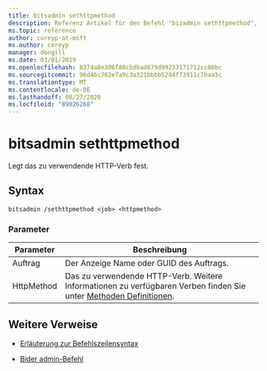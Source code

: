 ```yaml
---
title: bitsadmin sethttpmethod
description: Referenz Artikel für den Befehl "bizadmin sethttpmethod", der das zu verwendende HTTP-Verb festlegt.
ms.topic: reference
author: coreyp-at-msft
ms.author: coreyp
manager: dongill
ms.date: 03/01/2019
ms.openlocfilehash: 8374a8e306f88cbdbad079d99233171712cc00bc
ms.sourcegitcommit: 96d46c702e7a9c3a321bbbb5284f73911c7baa3c
ms.translationtype: MT
ms.contentlocale: de-DE
ms.lasthandoff: 08/27/2020
ms.locfileid: "89026268"
---
```

# <a name="bitsadmin-sethttpmethod"></a>bitsadmin sethttpmethod

Legt das zu verwendende HTTP-Verb fest.

## <a name="syntax"></a>Syntax

```
bitsadmin /sethttpmethod <job> <httpmethod>
```

### <a name="parameters"></a>Parameter

| Parameter | Beschreibung |
| --------- | ----------- |
| Auftrag | Der Anzeige Name oder GUID des Auftrags. |
| HttpMethod | Das zu verwendende HTTP-Verb. Weitere Informationen zu verfügbaren Verben finden Sie unter [Methoden Definitionen](https://www.w3.org/Protocols/rfc2616/rfc2616-sec9.html). |

## <a name="additional-references"></a>Weitere Verweise

- [Erläuterung zur Befehlszeilensyntax](command-line-syntax-key.md)

- [Bider admin-Befehl](bitsadmin.md)
